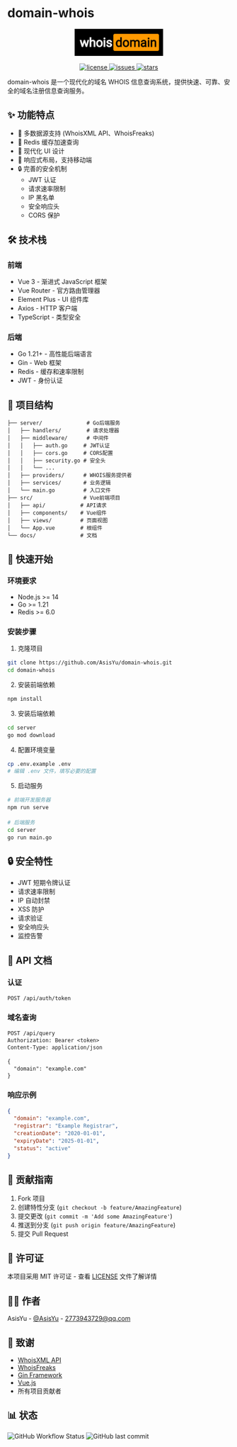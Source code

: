 # domain-whois

<p align="center">
  <img src="docs/images/logo.png" alt="domain-whois Logo" width="200"/>
</p>

<p align="center">
  <a href="https://github.com/AsisYu/domain-whois/blob/main/LICENSE">
    <img src="https://img.shields.io/github/license/AsisYu/domain-whois" alt="license"/>
  </a>
  <a href="https://github.com/AsisYu/domain-whois/issues">
    <img src="https://img.shields.io/github/issues/AsisYu/domain-whois" alt="issues"/>
  </a>
  <a href="https://github.com/AsisYu/domain-whois/stargazers">
    <img src="https://img.shields.io/github/stars/AsisYu/domain-whois" alt="stars"/>
  </a>
</p>

domain-whois 是一个现代化的域名 WHOIS 信息查询系统，提供快速、可靠、安全的域名注册信息查询服务。

## ✨ 功能特点

- 🚀 多数据源支持 (WhoisXML API、WhoisFreaks)
- 💾 Redis 缓存加速查询
- 🎨 现代化 UI 设计
- 📱 响应式布局，支持移动端
- 🔒 完善的安全机制
  - JWT 认证
  - 请求速率限制
  - IP 黑名单
  - 安全响应头
  - CORS 保护

## 🛠️ 技术栈

### 前端
- Vue 3 - 渐进式 JavaScript 框架
- Vue Router - 官方路由管理器
- Element Plus - UI 组件库
- Axios - HTTP 客户端
- TypeScript - 类型安全

### 后端
- Go 1.21+ - 高性能后端语言
- Gin - Web 框架
- Redis - 缓存和速率限制
- JWT - 身份认证

## 📁 项目结构

```
├── server/              # Go后端服务
│   ├── handlers/        # 请求处理器
│   ├── middleware/      # 中间件
│   │   ├── auth.go     # JWT认证
│   │   ├── cors.go     # CORS配置
│   │   ├── security.go # 安全头
│   │   └── ...
│   ├── providers/      # WHOIS服务提供者
│   ├── services/       # 业务逻辑
│   └── main.go         # 入口文件
├── src/                # Vue前端项目
│   ├── api/           # API请求
│   ├── components/    # Vue组件
│   ├── views/         # 页面视图
│   └── App.vue        # 根组件
└── docs/              # 文档
```

## 🚀 快速开始

### 环境要求

- Node.js >= 14
- Go >= 1.21
- Redis >= 6.0

### 安装步骤

1. 克隆项目
```bash
git clone https://github.com/AsisYu/domain-whois.git
cd domain-whois
```

2. 安装前端依赖
```bash
npm install
```

3. 安装后端依赖
```bash
cd server
go mod download
```

4. 配置环境变量
```bash
cp .env.example .env
# 编辑 .env 文件，填写必要的配置
```

5. 启动服务
```bash
# 前端开发服务器
npm run serve

# 后端服务
cd server
go run main.go
```

## 🔒 安全特性

- JWT 短期令牌认证
- 请求速率限制
- IP 自动封禁
- XSS 防护
- 请求验证
- 安全响应头
- 监控告警

## 📖 API 文档

### 认证
```http
POST /api/auth/token
```

### 域名查询
```http
POST /api/query
Authorization: Bearer <token>
Content-Type: application/json

{
  "domain": "example.com"
}
```

### 响应示例
```json
{
  "domain": "example.com",
  "registrar": "Example Registrar",
  "creationDate": "2020-01-01",
  "expiryDate": "2025-01-01",
  "status": "active"
}
```

## 🤝 贡献指南

1. Fork 项目
2. 创建特性分支 (`git checkout -b feature/AmazingFeature`)
3. 提交更改 (`git commit -m 'Add some AmazingFeature'`)
4. 推送到分支 (`git push origin feature/AmazingFeature`)
5. 提交 Pull Request

## 📄 许可证

本项目采用 MIT 许可证 - 查看 [LICENSE](LICENSE) 文件了解详情

## 👨‍💻 作者

AsisYu - [@AsisYu](https://github.com/AsisYu) - 2773943729@qq.com

## 🙏 致谢

- [WhoisXML API](https://www.whoisxmlapi.com/)
- [WhoisFreaks](https://whoisfreaks.com/)
- [Gin Framework](https://gin-gonic.com/)
- [Vue.js](https://vuejs.org/)
- 所有项目贡献者

## 📊 状态

![GitHub Workflow Status](https://img.shields.io/github/actions/workflow/status/AsisYu/domain-whois/security.yml)
![GitHub last commit](https://img.shields.io/github/last-commit/AsisYu/domain-whois)
